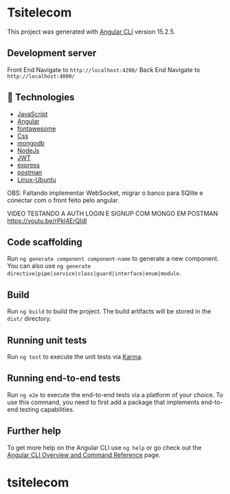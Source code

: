 # Tsitelecom

This project was generated with [Angular CLI](https://github.com/angular/angular-cli) version 15.2.5.

## Development server

Front End Navigate to `http://localhost:4200/`
Back End Navigate to `http://localhost:4000/`

## 🚀 Technologies

- [JavaScript](https://www.javascript.com/)
- [Angular](https://angular.io//)
- [fontawesome](https://fontawesome.com/)
- [Css](https://developer.mozilla.org/pt-BR/docs/Web/CSS)
- [mongodb](https://cloud.mongodb.com/)
- [NodeJs](https://nodejs.org/en)
- [JWT](https://jwt.io/introduction)
- [express](http://expressjs.com/)
- [postman](https://www.postman.com/)
- [Linux-Ubuntu](https://ubuntu.com/)

OBS: Faltando implementar WebSocket, migrar o banco para SQlite e conectar com o front feito pelo angular.

VIDEO TESTANDO A AUTH LOGIN E SIGNUP COM MONGO EM POSTMAN
https://youtu.be/rPkl4ErQIdI


## Code scaffolding

Run `ng generate component component-name` to generate a new component. You can also use `ng generate directive|pipe|service|class|guard|interface|enum|module`.

## Build

Run `ng build` to build the project. The build artifacts will be stored in the `dist/` directory.

## Running unit tests

Run `ng test` to execute the unit tests via [Karma](https://karma-runner.github.io).

## Running end-to-end tests

Run `ng e2e` to execute the end-to-end tests via a platform of your choice. To use this command, you need to first add a package that implements end-to-end testing capabilities.

## Further help

To get more help on the Angular CLI use `ng help` or go check out the [Angular CLI Overview and Command Reference](https://angular.io/cli) page.
# tsitelecom
